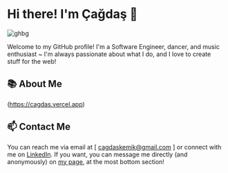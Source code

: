 # Hi there! I'm Çağdaş 👋 

![ghbg](https://github.com/cagdaskemik/cagdaskemik/assets/108903103/273ee65e-c5c6-44a3-a1b0-e2519f779493)

<!-- ![Profile Banner] -->

Welcome to my GitHub profile! I'm a Software Engineer, dancer, and music enthusiast ~ I'm always passionate about what I do, and I love to create stuff for the web!

## 📚 About Me

(https://cagdas.vercel.app)

## 📫 Contact Me

You can reach me via email at [ cagdaskemik@gmail.com ] or connect with me on [LinkedIn](https://www.linkedin.com/in/cagdas-kemik/). If you want, you can message me directly (and anonymously) on [my page](cagdas.vercel.app), at the most bottom section!






